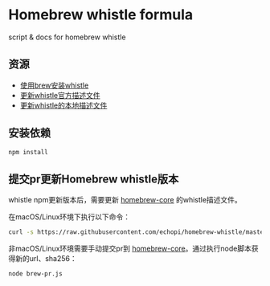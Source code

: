# Homebrew whistle formula

script & docs for homebrew whistle

## 资源

* [使用brew安装whistle](./whistle-formula.md)
* [更新whistle官方描述文件](./brew-pr.sh)
* [更新whistle的本地描述文件](./brew-local-update.sh)

## 安装依赖

```sh
npm install
```

## 提交pr更新Homebrew whistle版本

whistle npm更新版本后，需要更新 [homebrew-core] 的whistle描述文件。

在macOS/Linux环境下执行以下命令：

```sh
curl -s https://raw.githubusercontent.com/echopi/homebrew-whistle/master/brew-pr.sh | bash -s --
```

非macOS/Linux环境需要手动提交pr到 [homebrew-core]。通过执行node脚本获得新的url、sha256：

```sh
node brew-pr.js
```

[homebrew-core]: https://github.com/Homebrew/homebrew-core
